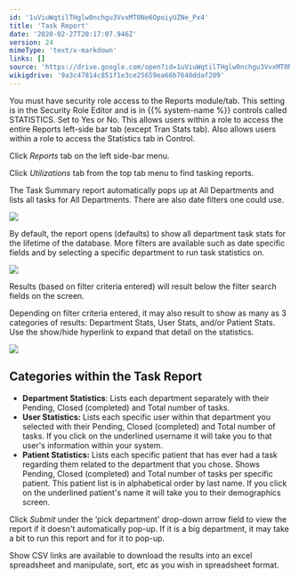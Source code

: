 ```yaml
---
id: '1uViuWqtilTHglw0nchgu3VvxMT0Ne6OpoiyUZNe_Px4'
title: 'Task Report'
date: '2020-02-27T20:17:07.946Z'
version: 24
mimeType: 'text/x-markdown'
links: []
source: 'https://drive.google.com/open?id=1uViuWqtilTHglw0nchgu3VvxMT0Ne6OpoiyUZNe_Px4'
wikigdrive: '9a3c47814c851f1e3ce25659ea66b7640ddaf209'
---
```

You must have security role access to the Reports module/tab. This setting is in the Security Role Editor and is in {{% system-name %}} controls called STATISTICS. Set to Yes or No. This allows users within a role to access the entire Reports left-side bar tab (except Tran Stats tab). Also allows users within a role to access the Statistics tab in Control.

Click *Reports* tab on the left side-bar menu.

Click *Utilizations* tab from the top tab menu to find tasking reports.

The Task Summary report automatically pops up at All Departments and lists all tasks for All Departments. There are also date filters one could use.

![](../task-report.assets/4ff1303c8a925d315849a619e1b56dbe.png)

By default, the report opens (defaults) to show all department task stats for the lifetime of the database. More filters are available such as date specific fields and by selecting a specific department to run task statistics on.

![](../task-report.assets/003c63e01ed0e3b82ce55c4685aa8444.png)

Results (based on filter criteria entered) will result below the filter search fields on the screen.

Depending on filter criteria entered, it may also result to show as many as 3 categories of results: Department Stats, User Stats, and/or Patient Stats. Use the show/hide hyperlink to expand that detail on the statistics.

![](../task-report.assets/fa665ed8bc0f68e24a1e7b607aa2be5f.png)

## Categories within the Task Report

* <strong>Department Statistics</strong>: Lists each department separately with their Pending, Closed (completed) and Total number of tasks.
* <strong>User Statistics:</strong> Lists each specific user within that department you selected with their Pending, Closed (completed) and Total number of tasks. If you click on the underlined username it will take you to that user's information within your system.
* <strong>Patient Statistics:</strong> Lists each specific patient that has ever had a task regarding them related to the department that you chose. Shows Pending, Closed (completed) and Total number of tasks per specific patient. This patient list is in alphabetical order by last name. If you click on the underlined patient's name it will take you to their demographics screen.

Click *Submit* under the ‘pick department' drop-down arrow field to view the report if it doesn't automatically pop-up. If it is a big department, it may take a bit to run this report and for it to pop-up.

Show CSV links are available to download the results into an excel spreadsheet and manipulate, sort, etc as you wish in spreadsheet format.
